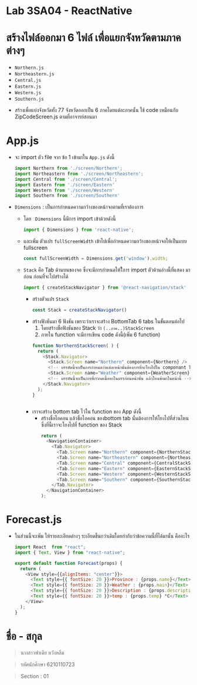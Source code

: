 # Lab 3SA04 - ReactNative

# สร้างไฟล์ออกมา 6 ไฟล์ เพื่อแยกจังหวัดตามภาคต่างๆ
  * `Northern.js`
  * `Northeastern.js`
  * `Central.js`
  * `Eastern.js`
  * `Western.js`
  * `Southern.js`
  - สร้างเพื่อแบ่งจังหวัดทั้ง 77 จังหวัดออกเป็น 6 ภาคโดยแต่ละภาคนั้น ใช้ code เหมือนกับ ZipCodeScreen.js ตามที่อาจารย์สอนมา

# App.js
* จะ import ตัว file จาก ข้อ 1 เข้ามาใน `App.js` ดังนี้
  ```js
  import Northern from './screen/Northern';
  import Northeastern from './screen/Northeastern';
  import Central from './screen/Central';
  import Eastern from './screen/Eastern'
  import Western from './screen/Western'
  import Southern from './screen/Southern'
  ```
* `Dimensions` : เป็นการกำหนดความกว้างของหน้าจอตามที่เราต้องการ 
  * โดย ` Dimensions` นี้มีการ import เข้าด้วยดังนี้
    ```js
    import { Dimensions } from 'react-native';
    ```
  * และเพิ่ม ตัวแปร `fullScreenWidth` เข้าไปเพื่อกำหนดความกว้างของหน้าจอให้เป็นแบบ fullscreen 
    ```js
    const fullScreenWidth = Dimensions.get('window').width;
    ````
  * `Stack` คือ Tab ด้านบนของจอ ซึ่งจะมีการกำหนดให้ใีการ import ตัวด้านล่างนี้ที่แสดง มาก่อน ก่อนที่จะไปสร้างได้
    ```js
    import { createStackNavigator } from '@react-navigation/stack'
    ```

    - สร้างตัวแปร `Stack` 
      ```js
      const Stack = createStackNavigator()
      ```
    - สร้างฟังชันมา 6 ฟังชัน เพราะว่าเราจะสร้าง BottomTab 6 tabs ในขั้นตอนต่อไป 
      1. โดยสร้างชื่อฟังชันของ Stack ว่า `(..ภาค..)StackScreen` 
      2. ภายใน function จะมีการเขียน code ดังนี้(เพิ่ม 6 function)
        ```js
        function NorthernStackScreen( ) {
          return (
            <Stack.Navigator>
              <Stack.Screen name="Northern" component={Northern} />
              <!-- บรรทัดนี้จะเป็นการกำหนดว่าแต่ละหน้านั้นต้องการที่จะโยงไปใน componant ไหน -->
              <Stack.Screen name="Weather" component={WeatherScreen} />
              <!-- บรรทันนี้จะเป็นการที่เรากดเนื้อหาในบรรก่อนหน้านั้น แล้วโยงเข้ามาในหน้านี้ -->
            </Stack.Navigator>
          );
        }
        ```
      ```
    * เราจะสร้าง bottom tab ไว่ใน function ของ App ดังนี้
      * สร้างชื่อไอคอน แล้วชื่อไอคอน ของbottom tab นั้นต้องการให้โยงไปที่ส่วนไหน ซึ่งที่นี้เราจะโยงไปที่ function ของ Stack 
        ```js
        return (
          <NavigationContainer>
            <Tab.Navigator>
              <Tab.Screen name="Northern" component={NorthernStackScreen} />
              <Tab.Screen name="Northeastern" component={NortheasternStackScreen} />
              <Tab.Screen name="Central" component={CentralStackScreen} />
              <Tab.Screen name="Eastern" component={EasternStackScreen} />
              <Tab.Screen name="Western" component={WesternStackScreen} />
              <Tab.Screen name="Southern" component={SouthernStackScreen} />
            </Tab.Navigator>
          </NavigationContainer>
        );
        ```
# Forecast.js
* ในส่วนนี้จะเพิ่ม ให้รายละเอียดต่างๆ ระเอียดขึ้นกว่าเดิมโดยกำกับว่าข้อความนี้ที่ได้มานั้น คืออะไร
  ```js
  import React  from "react";
  import { Text, View } from "react-native";

  export default function Forecast(props) {
    return (
      <View style={{alignItems: "center"}}>
        <Text style={{ fontSize: 20 }}>Province : {props.name}</Text>
        <Text style={{ fontSize: 20 }}>Weather : {props.main}</Text>
        <Text style={{ fontSize: 20 }}>Description : {props.description}</Text>
        <Text style={{ fontSize: 20 }}>temp : {props.temp} °C</Text>
      </View>
    );
  }
  ```



# ชื่อ - สกุล

> นางสาวฟาเดีย หวังหลิ่ม

> รหัศนักศึกษา 6210110723

> Section : 01

          
      
